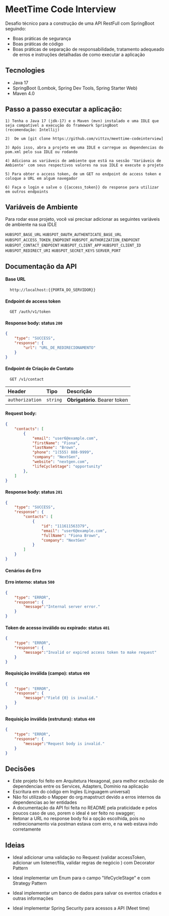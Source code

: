 
# MeetTime Code Interview

Desafio técnico para a construção de uma API RestFull com SpringBoot seguindo:
- Boas práticas de segurança
- Boas práticas de código
- Boas práticas de separação de responsabilidade, tratamento adequeado de erros e instruções detalhadas de como executar a aplicação

## Tecnologies
- Java 17
- SpringBoot (Lombok, Spring Dev Tools, Spring Starter Web)
- Maven 4.0

## Passo a passo executar a aplicação:
    1) Tenha o Java 17 (jdk-17) e o Maven (mvn) instalado e uma IDLE que seja compatível a execução do framework SpringBoot 
    (recomendação: Intellij)
    
    2)  De um [git clone https://github.com/vittzx/meettime-codeinterview]

    3) Após isso, abra a projeto em uma IDLE e carregue as dependencias do pom.xml pelo sua IDLE ou rodando

    4) Adiciona as variáveis de ambiente que está na sessão 'Variáveis de Ambiente' com seus respectivos valores na sua IDLE e execute o projeto

    5) Para obter o access token, de um GET no endpoint de access token e coloque a URL em algum navegador

    6) Faça o login e salve o {{access_token}} do response para utilizar em outros endpoints 



## Variáveis de Ambiente

Para rodar esse projeto, você vai precisar adicionar as seguintes variáveis de ambiente na sua IDLE


`HUBSPOT_BASE_URL`
`HUBSPOT_OAUTH_AUTHENTICATE_BASE_URL`
`HUBSPOT_ACCESS_TOKEN_ENDPOINT`
`HUBSPOT_AUTHORIZATION_ENDPOINT`
`HUBSPOT_CONTACT_ENDPOINT`
`HUBSPOT_CLIENT_APP`
`HUBSPOT_CLIENT_ID`
`HUBSPOT_REDIRECT_URI`
`HUBSPOT_SECRET_KEYS`
`SERVER_PORT`

## Documentação da API

#### Base URL

```http
  http://localhost:{{PORTA_DO_SERVIDOR}}
```

#### Endpoint de access token

```http
  GET /auth/v1/token
```

#### Response body: status `200`
```json
{
    "type": "SUCCESS",
    "response": {
        "url": "URL_DE_REDIRECIONAMENTO"
    }
}
```
#### Endpoint de Criação de Contato

```http
  GET /v1/contact
```

| Header   | Tipo       | Descrição                                   |
| :---------- | :--------- | :------------------------------------------ |
| `authorization`      | `string` | **Obrigatório**. Bearer token |


#### Request body:
```json
{
    "contacts": [
        {
            "email": "user6@example.com",
            "firstName": "Fiona",
            "lastName": "Brown",
            "phone": "1(555) 888-9999",
            "company": "NextGen",
            "website": "nextgen.com",
            "lifeCycleStage": "opportunity"
        }, 
    ]
}
```

#### Response body: status `201`
```json
{
    "type": "SUCCESS",
    "response": {
        "contacts": [
            {
                "id": "111611563379",
                "email": "user6@example.com",
                "fullName": "Fiona Brown",
                "company": "NextGen"
            }
        ]
    }
}
```

#### Cenários de Erro


#### Erro interno: status `500`
```json
{
    "type": "ERROR",
    "response": {
        "message":"Internal server error."
    }
}
```

#### Token de acesso inválido ou expirado: status `401`
```json
{
    "type": "ERROR",
    "response": {
        "message":"Invalid or expired access token to make request"
    }
}
```

#### Requisição inválida (campo): status `400`
```json
{
    "type": "ERROR",
    "response": {
        "message":"Field {0} is invalid."
    }
}
```

#### Requisição inválida (estrutura): status `400`
```json
{
    "type": "ERROR",
    "response": {
        "message":"Request body is invalid."
    }
}
```


## Decisões

- Este projeto foi feito em Arquitetura Hexagonal, para melhor exclusão de dependencias entre os Services, Adapters, Domínio na aplicação
- Escritura em do código em Ingles (Linguagem universal)
- Não foi utilizado o Mapper do org.mapstruct devido a erros internos da dependencias ao ler entidades
- A documentação da API foi feita no README pela praticidade e pelos poucos caso de uso, porem o ideal é ser feito no swagger;
- Retonar a URL no response body foi a opção escolhida, pois no redirecionamento via postman estava com erro, e na web estava indo corretamente

## Ideias

- Ideal adicionar uma validação no Request (validar accessToken, adicionar um listener/fila, validar regras de negócio ) com Decorator Pattern

- Ideal implementar um Enum para o campo "lifeCycleStage" e com Strategy Pattern

- Ideal implementar um banco de dados para salvar os eventos criados e outras informações

- Ideal implementar Spring Security para acessos a API (Meet time)



